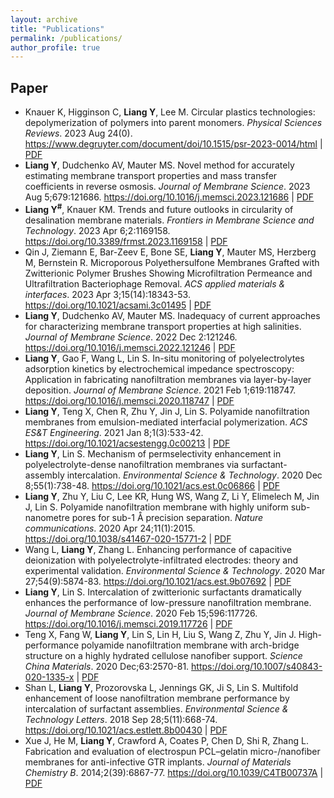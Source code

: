 ```yaml
---
layout: archive
title: "Publications"
permalink: /publications/
author_profile: true
---
```


## Paper
* Knauer K, Higginson C, **Liang Y**, Lee M. Circular plastics technologies: depolymerization of polymers into parent monomers. *Physical Sciences Reviews*. 2023 Aug 24(0). 
  <a href="https://www.degruyter.com/document/doi/10.1515/psr-2023-0014/html"> https://www.degruyter.com/document/doi/10.1515/psr-2023-0014/html </a> | [PDF](https://yuanzheliang.github.io/files/psr2023.pdf)
* **Liang Y**, Dudchenko AV, Mauter MS. Novel method for accurately estimating membrane transport properties and mass transfer coefficients in reverse osmosis. *Journal of Membrane Science*. 2023 Aug 5;679:121686.
  <a href="https://doi.org/10.1016/j.memsci.2023.121686"> https://doi.org/10.1016/j.memsci.2023.121686 </a> | [PDF](https://yuanzheliang.github.io/files/jms2023.pdf)
* **Liang Y<sup>#</sup>**, Knauer KM. Trends and future outlooks in circularity of desalination membrane materials. *Frontiers in Membrane Science and Technology*. 2023 Apr 6;2:1169158.
  <a href="https://www.frontiersin.org/articles/10.3389/frmst.2023.1169158/full"> https://doi.org/10.3389/frmst.2023.1169158 </a> | [PDF](https://yuanzheliang.github.io/files/frmst2023.pdf)
* Qin J, Ziemann E, Bar-Zeev E, Bone SE, **Liang Y**, Mauter MS, Herzberg M, Bernstein R. Microporous Polyethersulfone Membranes Grafted with Zwitterionic Polymer Brushes Showing Microfiltration Permeance and Ultrafiltration Bacteriophage Removal. *ACS applied materials & interfaces*. 2023 Apr 3;15(14):18343-53.
  <a href="https://doi.org/10.1021/acsami.3c01495"> https://doi.org/10.1021/acsami.3c01495 </a> | [PDF](https://yuanzheliang.github.io/files/acsami2023.pdf)
* **Liang Y**, Dudchenko AV, Mauter MS. Inadequacy of current approaches for characterizing membrane transport properties at high salinities. *Journal of Membrane Science*. 2022 Dec 2:121246.
  <a href="https://doi.org/10.1016/j.memsci.2022.121246"> https://doi.org/10.1016/j.memsci.2022.121246 </a> | [PDF](https://yuanzheliang.github.io/files/jms2022.pdf)
* **Liang Y**, Gao F, Wang L, Lin S. In-situ monitoring of polyelectrolytes adsorption kinetics by electrochemical impedance spectroscopy: Application in fabricating nanofiltration membranes via layer-by-layer deposition. *Journal of Membrane Science*. 2021 Feb 1;619:118747.
  <a href="https://doi.org/10.1016/j.memsci.2020.118747"> https://doi.org/10.1016/j.memsci.2020.118747 </a> | [PDF](https://yuanzheliang.github.io/files/jms2021.pdf)
* **Liang Y**, Teng X, Chen R, Zhu Y, Jin J, Lin S. Polyamide nanofiltration membranes from emulsion-mediated interfacial polymerization. *ACS ES&T Engineering*. 2021 Jan 8;1(3):533-42.
  <a href="https://doi.org/10.1021/acsestengg.0c00213"> https://doi.org/10.1021/acsestengg.0c00213 </a> | [PDF](https://yuanzheliang.github.io/files/acsestengg2021.pdf)
* **Liang Y**, Lin S. Mechanism of permselectivity enhancement in polyelectrolyte-dense nanofiltration membranes via surfactant-assembly intercalation. *Environmental Science & Technology*. 2020 Dec 8;55(1):738-48.
  <a href="https://doi.org/10.1021/acs.est.0c06866"> https://doi.org/10.1021/acs.est.0c06866 </a> | [PDF](https://yuanzheliang.github.io/files/est2021.pdf)
* **Liang Y**, Zhu Y, Liu C, Lee KR, Hung WS, Wang Z, Li Y, Elimelech M, Jin J, Lin S. Polyamide nanofiltration membrane with highly uniform sub-nanometre pores for sub-1 Å precision separation. *Nature communications*. 2020 Apr 24;11(1):2015.
  <a href="https://doi.org/10.1038/s41467-020-15771-2"> https://doi.org/10.1038/s41467-020-15771-2 </a> | [PDF](https://yuanzheliang.github.io/files/nc2020.pdf)
* Wang L, **Liang Y**, Zhang L. Enhancing performance of capacitive deionization with polyelectrolyte-infiltrated electrodes: theory and experimental validation. *Environmental Science & Technology*. 2020 Mar 27;54(9):5874-83.
  <a href="https://doi.org/10.1021/acs.est.9b07692"> https://doi.org/10.1021/acs.est.9b07692 </a> | [PDF](https://yuanzheliang.github.io/files/est2020.pdf)
* **Liang Y**, Lin S. Intercalation of zwitterionic surfactants dramatically enhances the performance of low-pressure nanofiltration membrane. *Journal of Membrane Science*. 2020 Feb 15;596:117726.
  <a href="https://doi.org/10.1016/j.memsci.2019.117726"> https://doi.org/10.1016/j.memsci.2019.117726 | [PDF](https://yuanzheliang.github.io/files/jms2019.pdf)
* Teng X, Fang W, **Liang Y**, Lin S, Lin H, Liu S, Wang Z, Zhu Y, Jin J. High-performance polyamide nanofiltration membrane with arch-bridge structure on a highly hydrated cellulose nanofiber support. *Science China Materials*. 2020 Dec;63:2570-81.
  <a href="https://doi.org/10.1007/s40843-020-1335-x"> https://doi.org/10.1007/s40843-020-1335-x </a> | [PDF](https://yuanzheliang.github.io/files/scm2020.pdf)
* Shan L, **Liang Y**, Prozorovska L, Jennings GK, Ji S, Lin S. Multifold enhancement of loose nanofiltration membrane performance by intercalation of surfactant assemblies. *Environmental Science & Technology Letters*. 2018 Sep 28;5(11):668-74.
  <a href="https://doi.org/10.1021/acs.estlett.8b00430"> https://doi.org/10.1021/acs.estlett.8b00430 </a> | [PDF](https://yuanzheliang.github.io/files/estletter2018.pdf)
* Xue J, He M, **Liang Y**, Crawford A, Coates P, Chen D, Shi R, Zhang L. Fabrication and evaluation of electrospun PCL–gelatin micro-/nanofiber membranes for anti-infective GTR implants. *Journal of Materials Chemistry B*. 2014;2(39):6867-77.
  <a href="https://doi.org/10.1039/C4TB00737A"> https://doi.org/10.1039/C4TB00737A </a> | [PDF](https://yuanzheliang.github.io/files/jmcb2014.pdf)
